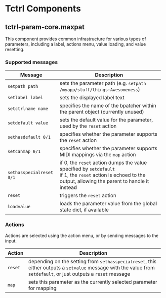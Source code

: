# Tctrl Components

## tctrl-param-core.maxpat
This component provides common infrastructure for various types of parameters, including a label, actions menu, value
loading, and value resetting.

### Supported messages

| Message | Description |
| ------- | ----------- |
| `setpath path` | sets the parameter path (e.g. `setpath /myapp/stuff/things:Awesomeness`)
| `setlabel label` | sets the displayed label text |
| `setctrlname name` | specifies the name of the bpatcher within the parent object (currently unused)
| `setdefault value` | sets the default value for the parameter, used by the `reset` action
| `sethasdefault 0/1` | specifies whether the parameter supports the `reset` action
| `setcanmap 0/1` | specifies whether the parameter supports MIDI mappings via the `map` action
| `sethasspecialreset 0/1` | if 0, the `reset` action dumps the value specified by `setdefault` <br> if 1, the `reset` action is echoed to the output, allowing the parent to handle it instead
| `reset` | triggers the `reset` action
| `loadvalue` | loads the parameter value from the global state dict, if available

### Actions
Actions are selected using the action menu, or by sending messages to the input.

| Action | Description |
| ------ | ----------- |
| `reset` | depending on the setting from `sethasspecialreset`, this either outputs a `setvalue` message with the value from `setdefault`, or just outputs a `reset` message
| `map` | sets this parameter as the currently selected parameter for mapping


